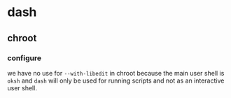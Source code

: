 # dash
## chroot
### configure
we have no use for `--with-libedit` in chroot because the main user shell is
`oksh` and `dash` will only be used for running scripts and not as an
interactive user shell.
